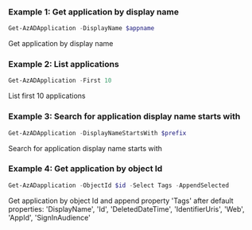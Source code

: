 ### Example 1: Get application by display name
```powershell
Get-AzADApplication -DisplayName $appname
```

Get application by display name

### Example 2: List applications
```powershell
Get-AzADApplication -First 10
```

List first 10 applications

### Example 3: Search for application display name starts with
```powershell
Get-AzADApplication -DisplayNameStartsWith $prefix
```

Search for application display name starts with

### Example 4: Get application by object Id
```powershell
Get-AzADapplication -ObjectId $id -Select Tags -AppendSelected
```

Get application by object Id and append property 'Tags' after default properties: 'DisplayName', 'Id', 'DeletedDateTime', 'IdentifierUris', 'Web', 'AppId', 'SignInAudience'